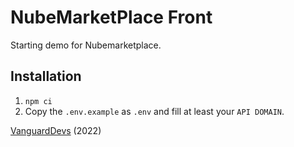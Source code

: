 # NubeMarketPlace Front

Starting demo for Nubemarketplace.

## Installation

1. `npm ci`
2. Copy the `.env.example` as `.env` and fill at least your `API DOMAIN`.

[VanguardDevs](https://vanguarddevs.com/) (2022)
